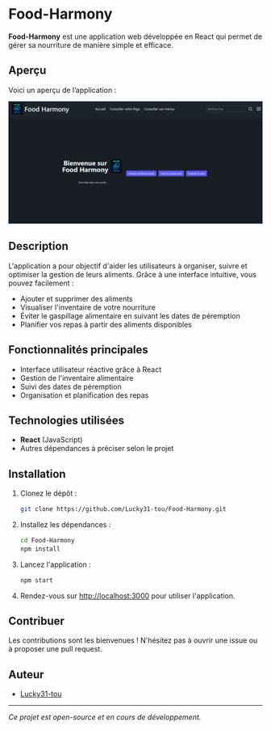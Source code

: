 # Food-Harmony

**Food-Harmony** est une application web développée en React qui permet de gérer sa nourriture de manière simple et efficace.

## Aperçu

Voici un aperçu de l’application :

![Aperçu](images/apercu.png)

## Description

L'application a pour objectif d'aider les utilisateurs à organiser, suivre et optimiser la gestion de leurs aliments. Grâce à une interface intuitive, vous pouvez facilement :

- Ajouter et supprimer des aliments
- Visualiser l'inventaire de votre nourriture
- Éviter le gaspillage alimentaire en suivant les dates de péremption
- Planifier vos repas à partir des aliments disponibles

## Fonctionnalités principales

- Interface utilisateur réactive grâce à React
- Gestion de l'inventaire alimentaire
- Suivi des dates de péremption
- Organisation et planification des repas

## Technologies utilisées

- **React** (JavaScript)
- Autres dépendances à préciser selon le projet

## Installation

1. Clonez le dépôt :
   ```bash
   git clone https://github.com/Lucky31-tou/Food-Harmony.git
   ```

2. Installez les dépendances :
   ```bash
   cd Food-Harmony
   npm install
   ```

3. Lancez l'application :
   ```bash
   npm start
   ```

4. Rendez-vous sur [http://localhost:3000](http://localhost:3000) pour utiliser l'application.

## Contribuer

Les contributions sont les bienvenues ! N'hésitez pas à ouvrir une issue ou à proposer une pull request.

## Auteur

- [Lucky31-tou](https://github.com/Lucky31-tou)

---

*Ce projet est open-source et en cours de développement.*
